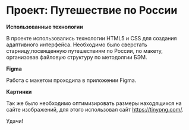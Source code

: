 # Проект: Путешествие по России

**Использованные технологии**

В проекте использовались технологии HTML5 и CSS для создания адаптивного интерфейса. Необходимо было сверстать старницу,посвященную путешествиям по России, по макету, организовав файловую структуру по методолгии БЭМ.

**Figma**

Работа с макетом проходила в приложении Figma.

**Картинки**

Так же было необходимо оптимизировать размеры находящихся на сайте изображений, для этого использовал сайт https://tinypng.com/.

Удачи!
